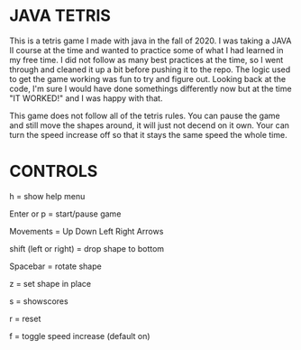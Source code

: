 # JAVA TETRIS

This is a tetris game I made with java in the fall of 2020.
I was taking a JAVA II course at the time and wanted to practice some of what I had learned in my free time.
I did not follow as many best practices at the time, so I went through and cleaned it up a bit before pushing it to the repo.
The logic used to get the game working was fun to try and figure out.
Looking back at the code, I'm sure I would have done somethings differently now but at the time "IT WORKED!" and I was happy with that.

This game does not follow all of the tetris rules.
You can pause the game and still move the shapes around, it will just not decend on it own.
Your can turn the speed increase off so that it stays the same speed the whole time.

# CONTROLS

h = show help menu

Enter or p = start/pause game

Movements = Up Down Left Right Arrows

shift (left or right) = drop shape to bottom

Spacebar = rotate shape

z = set shape in place

s = showscores

r = reset

f = toggle speed increase (default on)
